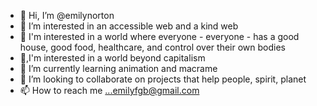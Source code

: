 - 👋 Hi, I’m @emilynorton
- 👀 I’m interested in an accessible web and a kind web
- 👀 I'm interested in a world where everyone - everyone - has a good house, good food, healthcare, and control over their own bodies
- 👀,I'm interested in a world beyond capitalism
- 🌱 I’m currently learning animation and macrame
- 💞️ I’m looking to collaborate on projects that help people, spirit, planet
- 📫 How to reach me ...emilyfgb@gmail.com

<!---
emilynorton/emilynorton is a ✨ special ✨ repository because its `README.md` (this file) appears on your GitHub profile.
You can click the Preview link to take a look at your changes.
--->
